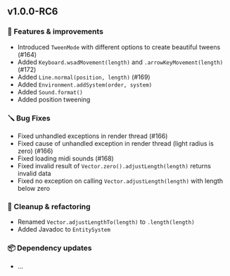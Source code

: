 ## v1.0.0-RC6

### 🚀 Features & improvements

- Introduced `TweenMode` with different options to create beautiful tweens (#164)
- Added `Keyboard.wsadMovement(length)` and `.arrowKeyMovement(length)` (#172)
- Added `Line.normal(position, length)` (#169)
- Added `Environment.addSystem(order, system)`
- Added `Sound.format()`
- Added position tweening

### 🪛 Bug Fixes

- Fixed unhandled exceptions in render thread (#166)
- Fixed cause of unhandled exception in render thread (light radius is zero) (#166)
- Fixed loading midi sounds (#168)
- Fixed invalid result of `Vector.zero().adjustLength(length)` returns invalid data
- Fixed no exception on calling `Vector.adjustLength(length)` with length below zero

### 🧽 Cleanup & refactoring

- Renamed `Vector.adjustLengthTo(length)` to `.length(length)`
- Added Javadoc to `EntitySystem`

### 📦 Dependency updates

- ...